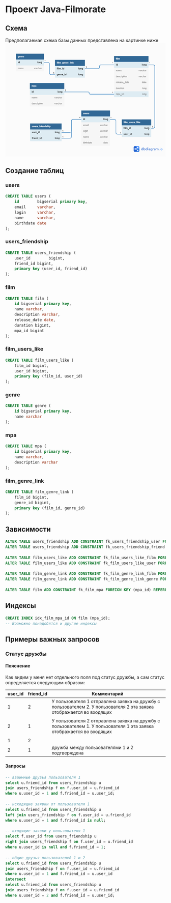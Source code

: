 # Проект Java-Filmorate

## Схема
Предполагаемая схема базы данных представлена на картинке ниже
!["Здесь должна была быть схема базы данных"](schema.png "Схема базы данных")

## Создание таблиц
### users
```sql
CREATE TABLE users (
    id        bigserial primary key,
    email     varchar,
    login     varchar,
    name      varchar,
    birthdate date
);
```
### users_friendship
```sql
CREATE TABLE users_friendship (
    user_id        bigint,
    friend_id bigint,
    primary key (user_id, friend_id)
);
```
### film
```sql
CREATE TABLE film (
    id bigserial primary key,
    name varchar,
    description varchar,
    release_date date,
    duration bigint,
    mpa_id bigint
);
```
### film_users_like
```sql
CREATE TABLE film_users_like (
    film_id bigint,
    user_id bigint,
    primary key (film_id, user_id)
);
```
### genre
```sql
CREATE TABLE genre (
    id bigserial primary key,
    name varchar
);
```
### mpa
```sql
CREATE TABLE mpa (
    id bigserial primary key,
    name varchar,
    description varchar
);
```
### film_genre_link
```sql
CREATE TABLE film_genre_link (
    film_id bigint,
    genre_id bigint,
    primary key (film_id, genre_id)
);
```
## Зависимости
```sql
ALTER TABLE users_friendship ADD CONSTRAINT fk_users_friendship_user FOREIGN KEY (user_id) REFERENCES users(id);
ALTER TABLE users_friendship ADD CONSTRAINT fk_users_friendship_friend FOREIGN KEY (friend_id) REFERENCES users(id);

ALTER TABLE film_users_like ADD CONSTRAINT fk_film_users_like_film FOREIGN KEY (film_id) REFERENCES film(id);
ALTER TABLE film_users_like ADD CONSTRAINT fk_film_users_like_user FOREIGN KEY (user_id) REFERENCES users(id);

ALTER TABLE film_genre_link ADD CONSTRAINT fk_film_genre_link_film FOREIGN KEY (film_id) REFERENCES film(id);
ALTER TABLE film_genre_link ADD CONSTRAINT fk_film_genre_link_genre FOREIGN KEY (genre_id) REFERENCES genre(id);

ALTER TABLE film ADD CONSTRAINT fk_film_mpa FOREIGN KEY (mpa_id) REFERENCES mpa(id);
```
## Индексы
```sql
CREATE INDEX idx_film_mpa_id ON film (mpa_id);
-- Возможно понадобятся и другие индексы
```
## Примеры важных запросов
### Статус дружбы
#### Пояснение
Как видим у меня нет отдельного поля под статус дружбы, а сам статус определяется следующим образом:

| user_id | friend_id | Комментарий                                                                                                          |
|---------|-----------|----------------------------------------------------------------------------------------------------------------------|
| 1       | 2         | У пользователя 1 отправлена заявка на дружбу с пользователем 2. У пользователя 2 эта заявка отображается во входящих |
|         |           |                                                                                                                      |
| 2       | 1         | У пользователя 2 отправлена заявка на дружбу с пользователем 1. У пользователя 1 эта заявка отображается во входящих |
|         |           |                                                                                                                      |
| 1       | 2         |                                                                                                                      |
| 2       | 1         | дружба между пользователями 1 и 2 подтверждена                                                                       |

#### Запросы
```sql
-- взаимные друзья пользователя 1
select u.friend_id from users_friendship u
join users_friendship f on f.user_id = u.friend_id
where u.user_id = 1 and f.friend_id = u.user_id;

-- исходящие заявки от пользователя 1
select u.friend_id from users_friendship u
left join users_friendship f on f.user_id = u.friend_id
where u.user_id = 1 and f.friend_id is null;

-- входящие заявки у пользователя 1
select f.user_id from users_friendship u
right join users_friendship f on f.user_id = u.friend_id
where u.user_id is null and f.friend_id = 1;

-- общие друзья пользователей 1 и 2
select u.friend_id from users_friendship u
join users_friendship f on f.user_id = u.friend_id
where u.user_id = 1 and f.friend_id = u.user_id
intersect
select u.friend_id from users_friendship u
join users_friendship f on f.user_id = u.friend_id
where u.user_id = 2 and f.friend_id = u.user_id;
```
